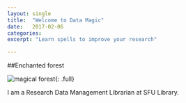 ```yaml
---
layout: single
title:  "Welcome to Data Magic"
date:   2017-02-06
categories:
excerpt: "Learn spells to improve your research"

---
```


##Enchanted forest

![magical forest](https:gallingerj.github.io/assets/images/magical-forest.jpg){: .full}

I am a Research Data Management Librarian at SFU Library.
